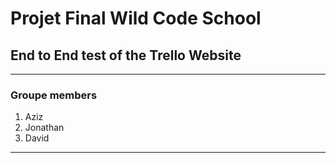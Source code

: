 # Projet Final Wild Code School

## End to End test of the Trello Website

---

### Groupe members
1. Aziz
2. Jonathan
3. David

---


